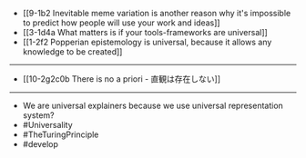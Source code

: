 - [[9-1b2 Inevitable meme variation is another reason why it's impossible to predict how people will use your work and ideas]]
- [[3-1d4a What matters is if your tools-frameworks are universal]]
- [[1-2f2 Popperian epistemology is universal, because it allows any knowledge to be created]]
---
- [[10-2g2c0b There is no a priori - 直観は存在しない]]
---
- We are universal explainers because we use universal representation system?
- #Universality
- #TheTuringPrinciple
- #develop

